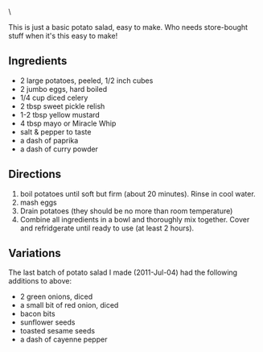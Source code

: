 <div id="wikitext">

\

This is just a basic potato salad, easy to make. Who needs store-bought
stuff when it's this easy to make!

<div class="vspace">

</div>

Ingredients
-----------

-   2 large potatoes, peeled, 1/2 inch cubes
-   2 jumbo eggs, hard boiled
-   1/4 cup diced celery
-   2 tbsp sweet pickle relish
-   1-2 tbsp yellow mustard
-   4 tbsp mayo or Miracle Whip
-   salt & pepper to taste
-   a dash of paprika
-   a dash of curry powder

<div class="vspace">

</div>

Directions
----------

1.  boil potatoes until soft but firm (about 20 minutes). Rinse in cool
    water.
2.  mash eggs
3.  Drain potatoes (they should be no more than room temperature)
4.  Combine all ingredients in a bowl and thoroughly mix together. Cover
    and refridgerate until ready to use (at least 2 hours).

<div class="vspace">

</div>

Variations
----------

The last batch of potato salad I made (2011-Jul-04) had the following
additions to above:

-   2 green onions, diced
-   a small bit of red onion, diced
-   bacon bits
-   sunflower seeds
-   toasted sesame seeds
-   a dash of cayenne pepper

<div class="vspace">

</div>

</div>

